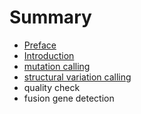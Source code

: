 # Summary

* [Preface](README.md)
* [Introduction](chapter1.md)
* [mutation calling](mutation-calling.md)
* [structural variation calling](structural-variation-calling.md)
* quality check
* fusion gene detection

